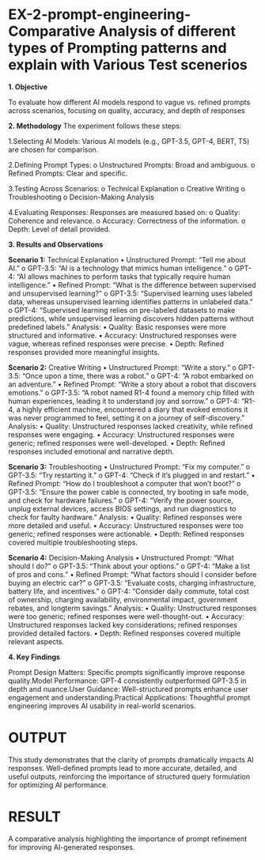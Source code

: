 # EX-2-prompt-engineering-Comparative Analysis of different types of Prompting patterns and explain with Various Test scenerios

**1. **Objective****

To evaluate how different AI models respond to vague vs. refined prompts across scenarios, focusing on quality, accuracy, and depth of responses

**2. **Methodology**** The experiment follows these steps:

   1.Selecting AI Models: Various AI models (e.g., GPT-3.5, GPT-4, BERT, T5) are chosen for comparison.
   
   2.Defining Prompt Types: o Unstructured Prompts: Broad and ambiguous. o Refined Prompts: Clear and specific.
   
   3.Testing Across Scenarios: o Technical Explanation o Creative Writing o Troubleshooting o Decision-Making Analysis
   
   4.Evaluating Responses: Responses are measured based on: o Quality: Coherence and relevance. o Accuracy: Correctness of the information. o Depth: Level of detail provided.
   
**3. Results and Observations**

**Scenario 1:** Technical Explanation • Unstructured Prompt: “Tell me about AI.” o GPT-3.5: “AI is a technology that mimics human intelligence.” o GPT-4: “AI allows machines to perform tasks that typically require human intelligence.” • Refined Prompt: “What is the difference between supervised and unsupervised learning?” o GPT-3.5: “Supervised learning uses labeled data, whereas unsupervised learning identifies patterns in unlabeled data.” o GPT-4: “Supervised learning relies on pre-labeled datasets to make predictions, while unsupervised learning discovers hidden patterns without predefined labels.” Analysis: • Quality: Basic responses were more structured and informative. • Accuracy: Unstructured responses were vague, whereas refined responses were precise. • Depth: Refined responses provided more meaningful insights.

**Scenario 2:** Creative Writing • Unstructured Prompt: “Write a story.” o GPT-3.5: “Once upon a time, there was a robot.” o GPT-4: “A robot embarked on an adventure.” • Refined Prompt: “Write a story about a robot that discovers emotions.” o GPT-3.5: “A robot named R1-4 found a memory chip filled with human experiences, leading it to understand joy and sorrow.” o GPT-4: “R1-4, a highly efficient machine, encountered a diary that evoked emotions it was never programmed to feel, setting it on a journey of self-discovery.” Analysis: • Quality: Unstructured responses lacked creativity, while refined responses were engaging. • Accuracy: Unstructured responses were generic; refined responses were well-developed. • Depth: Refined responses included emotional and narrative depth.

**Scenario 3:** Troubleshooting • Unstructured Prompt: “Fix my computer.” o GPT-3.5: “Try restarting it.” o GPT-4: “Check if it’s plugged in and restart.” • Refined Prompt: “How do I troubleshoot a computer that won’t boot?” o GPT-3.5: “Ensure the power cable is connected, try booting in safe mode, and check for hardware failures.” o GPT-4: “Verify the power source, unplug external devices, access BIOS settings, and run diagnostics to check for faulty hardware.” Analysis: • Quality: Refined responses were more detailed and useful. • Accuracy: Unstructured responses were too generic; refined responses were actionable. • Depth: Refined responses covered multiple troubleshooting steps.

**Scenario 4:** Decision-Making Analysis • Unstructured Prompt: “What should I do?” o GPT-3.5: “Think about your options.” o GPT-4: “Make a list of pros and cons.” • Refined Prompt: “What factors should I consider before buying an electric car?” o GPT-3.5: “Evaluate costs, charging infrastructure, battery life, and incentives.” o GPT-4: “Consider daily commute, total cost of ownership, charging availability, environmental impact, government rebates, and longterm savings.” Analysis: • Quality: Unstructured responses were too generic; refined responses were well-thought-out. • Accuracy: Unstructured responses lacked key considerations; refined responses provided detailed factors. • Depth: Refined responses covered multiple relevant aspects.

**4. Key Findings**

Prompt Design Matters: Specific prompts significantly improve response quality.Model Performance: GPT-4 consistently outperformed GPT-3.5 in depth and nuance.User Guidance: Well-structured prompts enhance user engagement and understanding.Practical Applications: Thoughtful prompt engineering improves AI usability in real-world scenarios.

# OUTPUT

This study demonstrates that the clarity of prompts dramatically impacts AI responses. Well-defined prompts lead to more accurate, detailed, and useful outputs, reinforcing the importance of structured query formulation for optimizing AI performance.

# RESULT

A comparative analysis highlighting the importance of prompt refinement for improving AI-generated responses.

